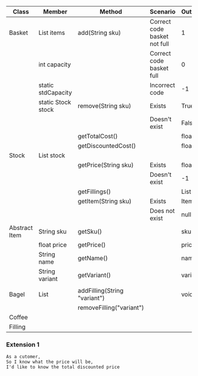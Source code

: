 | Class            | Member             | Method                       | Scenario                     | Output     |
|------------------|--------------------|------------------------------|------------------------------|------------|
| Basket           | List<Item> items   | add(String sku)              | Correct code basket not full | 1          | 
|                  | int capacity       |                              | Correct code basket full     | 0          |
|                  | static stdCapacity |                              | Incorrect code               | -1         |
|                  | static Stock stock | remove(String sku)           | Exists                       | True       |
|                  |                    |                              | Doesn't exist                | False      |
|                  |                    | getTotalCost()               |                              | float      |
|                  |                    | getDiscountedCost()          |                              | float      |
| Stock            | List<Item> stock   |                              |                              |            |
|                  |                    | getPrice(String sku)         | Exists                       | float      |
|                  |                    |                              | Doesn't exist                | -1         |
|                  |                    | getFillings()                |                              | List<Item> |
|                  |                    | getItem(String sku)          | Exists                       | Item       |
|                  |                    |                              | Does not exist               | null       |
| Abstract Item    | String sku         | getSku()                     |                              | sku        |
|                  | float price        | getPrice()                   |                              | price      |
|                  | String name        | getName()                    |                              | name       |
|                  | String variant     | getVariant()                 |                              | variant    |
|                  |                    |                              |                              |            |
| Bagel            | List<Filling>      | addFilling(String "variant") |                              | void       |
|                  |                    | removeFilling("variant")     |                              |            |
| Coffee           |                    |                              |                              |            |
| Filling          |                    |                              |                              |            |



### Extension 1
```
As a cutomer,
So I know what the price will be,
I'd like to know the total discounted price
```
